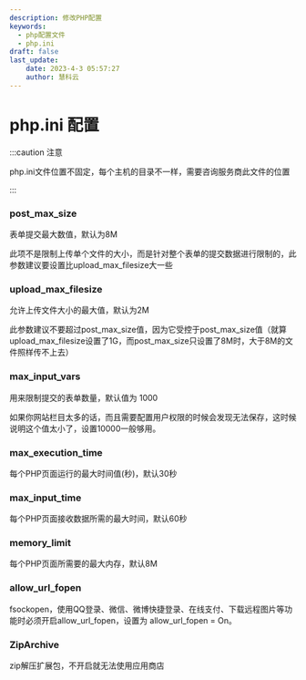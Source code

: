 ```yaml
---
description: 修改PHP配置
keywords:
  - php配置文件
  - php.ini
draft: false
last_update:
    date: 2023-4-3 05:57:27
    author: 慧科云
---
```

# php.ini 配置

:::caution 注意

php.ini文件位置不固定，每个主机的目录不一样，需要咨询服务商此文件的位置

:::

### post_max_size

表单提交最大数值，默认为8M

此项不是限制上传单个文件的大小，而是针对整个表单的提交数据进行限制的，此参数建议要设置比upload_max_filesize大一些

### upload_max_filesize

允许上传文件大小的最大值，默认为2M

此参数建议不要超过post_max_size值，因为它受控于post_max_size值（就算upload_max_filesize设置了1G，而post_max_size只设置了8M时，大于8M的文件照样传不上去）

### max_input_vars

用来限制提交的表单数量，默认值为 1000

如果你网站栏目太多的话，而且需要配置用户权限的时候会发现无法保存，这时候说明这个值太小了，设置10000一般够用。

### max_execution_time

每个PHP页面运行的最大时间值(秒)，默认30秒

### max_input_time

每个PHP页面接收数据所需的最大时间，默认60秒

### memory_limit

每个PHP页面所需要的最大内存，默认8M

### allow_url_fopen

fsockopen，使用QQ登录、微信、微博快捷登录、在线支付、下载远程图片等功能时必须开启allow_url_fopen，设置为 allow_url_fopen = On。

### ZipArchive

zip解压扩展包，不开启就无法使用应用商店
